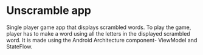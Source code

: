 Unscramble app
=================================

Single player game app that displays scrambled words. To play the game, player has to make a
word using all the letters in the displayed scrambled word.
It is made using the Android Architecture component- ViewModel and StateFlow.


